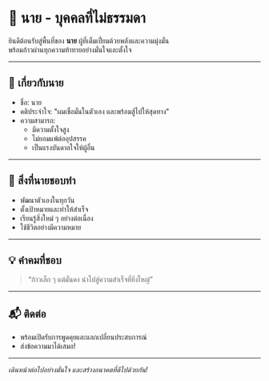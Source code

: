 # 👑 นาย - บุคคลที่ไม่ธรรมดา

ยินดีต้อนรับสู่พื้นที่ของ **นาย** ผู้ที่เต็มเปี่ยมด้วยพลังและความมุ่งมั่น  
พร้อมก้าวผ่านทุกความท้าทายอย่างมั่นใจและตั้งใจ

---

## 🚀 เกี่ยวกับนาย

- ชื่อ: นาย  
- คติประจำใจ: "ผมเชื่อมั่นในตัวเอง และพร้อมสู้ไปให้สุดทาง"  
- ความสามารถ:  
  - มีความตั้งใจสูง  
  - ไม่ยอมแพ้ต่ออุปสรรค  
  - เป็นแรงบันดาลใจให้ผู้อื่น

---

## 🎯 สิ่งที่นายชอบทำ

- พัฒนาตัวเองในทุกวัน  
- ตั้งเป้าหมายและทำให้สำเร็จ  
- เรียนรู้สิ่งใหม่ ๆ อย่างต่อเนื่อง  
- ใช้ชีวิตอย่างมีความหมาย

---

## 💡 คำคมที่ชอบ

> “ก้าวเล็ก ๆ แต่มั่นคง นำไปสู่ความสำเร็จที่ยิ่งใหญ่”

---

## 📬 ติดต่อ

- พร้อมเปิดรับการพูดคุยและแลกเปลี่ยนประสบการณ์  
- ส่งข้อความมาได้เสมอ!

---

*เดินหน้าต่อไปอย่างมั่นใจ และสร้างอนาคตที่ดีไปด้วยกัน!*
